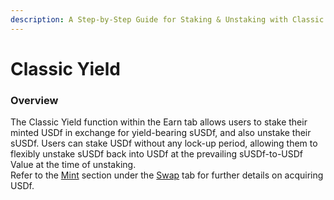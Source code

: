 ```yaml
---
description: A Step-by-Step Guide for Staking & Unstaking with Classic Yield
---
```


# Classic Yield

### Overview

The Classic Yield function within the Earn tab allows users to stake their minted USDf in exchange for yield-bearing sUSDf, and also unstake their sUSDf. Users can stake USDf without any lock-up period, allowing them to flexibly unstake sUSDf back into USDf at the prevailing sUSDf-to-USDf Value at the time of unstaking.\
Refer to the [Mint](../../navigating-the-swap-tab/mint/) section under the [Swap](../../navigating-the-swap-tab/) tab for further details on acquiring USDf.

